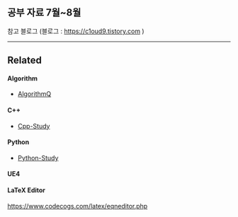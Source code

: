 ## 공부 자료  7월~8월 

참고 블로그
(블로그 : https://c1oud9.tistory.com )



------

## Related

#### Algorithm
- [AlgorithmQ](https://github.com/Knabin/AlgorithmQ)

#### C++
- [Cpp-Study](https://github.com/Knabin/Cpp-Study)

#### Python

- [Python-Study](https://github.com/Knabin/Python-Study)

#### UE4



#### LaTeX Editor

https://www.codecogs.com/latex/eqneditor.php
